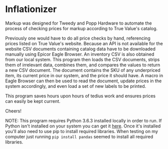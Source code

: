 # Inflationizer
Markup was designed for Tweedy and Popp Hardware to automate the process of checking prices for markup according to True Value's catalog.

Previously one would have to do all price checks by hand, referencing prices listed on True Value's website. Because an API is not available for the website CSV documents containing catalog data have to be downloaded manually using Epicor Eagle Browser. An inventory CSV is also obtained from our local system. This program then loads the CSV documents, strips them of irrelevant data, combines them, and compares the values to return a new CSV document. The document contains the SKU of any underpriced item, its current price in our system, and the price it should have. A macro in Eagle Browser can then be used to read the document, update prices in the system accordingly, and even load a set of new labels to be printed.

This program saves hours upon hours of tedius work and ensures prices can easily be kept current.

Cheers!

NOTE: This program requires Python 3.6.3 installed locally in order to run. If Python isn't installed on your system you can get it [here](https://www.python.org/downloads/release/python-363/). Once it's installed you'll also need to use pip to install required libraries. When testing on my computer just running `pip install pandas` seemed to install all required libraries. 
